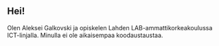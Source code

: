## Hei!

Olen Aleksei Galkovski ja opiskelen Lahden LAB-ammattikorkeakoulussa ICT-linjalla.
Minulla ei ole aikaisempaa koodaustaustaa.
